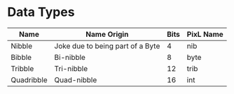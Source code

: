 # Data Types
| Name       | Name Origin                      | Bits | PixL Name |
| ---------- | -------------------------------- | ---- | --------- |
| Nibble     | Joke due to being part of a Byte | 4    | nib       |
| Bibble     | Bi-nibble                        | 8    | byte      |
| Tribble    | Tri-nibble                       | 12   | trib      |
| Quadribble | Quad-nibble                      | 16   | int       |

